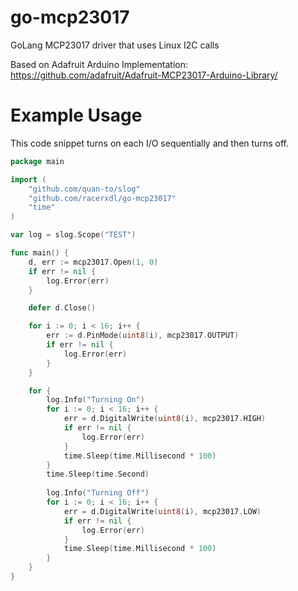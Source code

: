 # go-mcp23017

GoLang MCP23017 driver that uses Linux I2C calls

Based on Adafruit Arduino Implementation: https://github.com/adafruit/Adafruit-MCP23017-Arduino-Library/


# Example Usage

This code snippet turns on each I/O sequentially and then turns off.

```go
package main

import (
    "github.com/quan-to/slog"
    "github.com/racerxdl/go-mcp23017"
    "time"
)

var log = slog.Scope("TEST")

func main() {
    d, err := mcp23017.Open(1, 0)
    if err != nil {
        log.Error(err)
    }

    defer d.Close()

    for i := 0; i < 16; i++ {
        err := d.PinMode(uint8(i), mcp23017.OUTPUT)
        if err != nil {
            log.Error(err)
        }
    }

    for {
        log.Info("Turning On")
        for i := 0; i < 16; i++ {
            err = d.DigitalWrite(uint8(i), mcp23017.HIGH)
            if err != nil {
                log.Error(err)
            }
            time.Sleep(time.Millisecond * 100)
        }
        time.Sleep(time.Second)
        
        log.Info("Turning Off")
        for i := 0; i < 16; i++ {
            err = d.DigitalWrite(uint8(i), mcp23017.LOW)
            if err != nil {
                log.Error(err)
            }
            time.Sleep(time.Millisecond * 100)
        }
    }
}

```